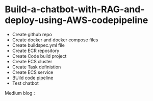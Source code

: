 # Build-a-chatbot-with-RAG-and-deploy-using-AWS-codepipeline

- Create github repo
- Create docker and docker compose files
- Create buildspec.yml file
- Create ECR repository
- Create Code build project
- Create ECS cluster
- Create Task definistion
- Create ECS service
- BUild code pipeline
- Test chatbot

Medium blog : 